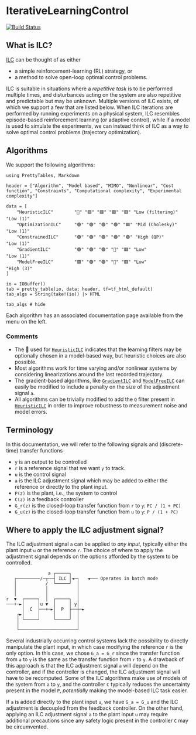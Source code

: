 # IterativeLearningControl

[![Build Status](https://github.com/baggepinnen/IterativeLearningControl.jl/actions/workflows/CI.yml/badge.svg?branch=main)](https://github.com/baggepinnen/IterativeLearningControl.jl/actions/workflows/CI.yml?query=branch%3Amain)

## What is ILC?

[ILC](https://slunik.slu.se/kursfiler/TE0010/10095.1213/REG2_ILCReview.pdf) can be thought of as either
- a simple reinforcement-learning (RL) strategy, or
- a method to solve open-loop optimal control problems.

ILC is suitable in situations where a *repetitive task* is to be performed multiple times, and disturbances acting on the system are also repetitive and predictable but  may be unknown. Multiple versions of ILC exists, of which we support a few that are listed below. When ILC iterations are performed by running experiments on a physical system, ILC resembles episode-based reinforcement learning (or adaptive control), while if a model is used to simulate the experiments, we can instead think of ILC as a way to solve optimal control problems (trajectory optimization).



## Algorithms

We support the following algorithms:

```@setup ALGORITHMS
using PrettyTables, Markdown

header = ["Algorithm", "Model based", "MIMO", "Nonlinear", "Cost function", "Constraints", "Computational complexity", "Experimental complexity"]

data = [
    "HeuristicILC"        "🔶" "🟥" "🟥" "🟥" "🟥" "Low (filtering)"    "Low (1)"
    "OptimizationILC"     "🟢" "🟢" "🟢" "🟢" "🟥" "Mid (Cholesky)"     "Low (1)"
    "ConstrainedILC"      "🟢" "🟢" "🟢" "🟢" "🟢" "High (QP)"          "Low (1)"
    "GradientILC"         "🟢" "🟢" "🟢" "🔶" "🟥" "Low"                "Low (1)"
    "ModelFreeILC"        "🟥" "🟢" "🟢" "🔶" "🟥" "Low"                "High (3)"
]

io = IOBuffer()
tab = pretty_table(io, data; header, tf=tf_html_default)
tab_algs = String(take!(io)) |> HTML
```
```@example ALGORITHMS
tab_algs # hide
```

Each algorithm has an associated documentation page available from the menu on the left.

### Comments
- The 🔶 used for [`HeuristicILC`](@ref) indicates that the learning filters may be optionally chosen in a model-based way, but heuristic choices are also possible.
- Most algorithms work for time varying and/or nonlinear systems by considering linearizations around the last recorded trajectory. 
- The gradient-based algorithms, like [`GradientILC`](@ref) and [`ModelFreeILC`](@ref) can easily be modified to include a penalty on the size of the adjustment signal ``a``.
- All algorithms can be trivially modified to add the ``Q`` filter present in [`HeuristicILC`](@ref) in order to improve robustness to measurement noise and model errors.

## Terminology
In this documentation, we will refer to the following signals and (discrete-time) transfer functions

- ``y`` is an output to be controlled
- ``r`` is a reference signal that we want ``y`` to track.
- ``u`` is the control signal
- ``a`` is the ILC adjustment signal which may be added to either the reference or directly to the plant input.
- ``P(z)`` is the plant, i.e., the system to control
- ``C(z)`` is a feedback controller
- ``G_r(z)`` is the closed-loop transfer function from ``r`` to ``y``: ``PC / (1 + PC)``
- ``G_u(z)`` is the closed-loop transfer function from ``u`` to ``y``: ``P / (1 + PC)``

## Where to apply the ILC adjustment signal?

The ILC adjustment signal ``a`` can be applied to _any input_, typically either the plant input ``u`` or the reference ``r``. The choice of where to apply the adjustment signal depends on the options afforded by the system to be controlled. 

```
                a ┌─────┐
   ┌─────────/─┬──┤ ILC │◄─┐   ◄─── Operates in batch mode
   │           /  └─────┘  │
   │           │           │
   │           │           │
r  ▼  ┌─────┐  │  ┌─────┐  │
───+─►│     │u ▼  │     │ y│
      │  C  ├──+─►│  P  ├──┼─►
    ┌►│     │     │     │  │
    │ └─────┘     └─────┘  │
    │                      │
    └──────────────────────┘
```
Several industrially occurring control systems lack the possibility to directly manipulate the plant input, in which case modifying the reference ``r`` is the only option. In this case, we chose ``G_a = G_r`` since the transfer function from ``a`` to ``y`` is the same as the transfer function from ``r`` to ``y``. A drawback of this approach is that the ILC adjustment signal ``a`` will depend on the controller, and if the controller is changed, the ILC adjustment signal will have to be recomputed. Some of the ILC algorithms make use of models of the system from ``a`` to ``y``, and the controller ``C`` typically reduces the uncertainty present in the model ``P``, _potentially_ making the model-based ILC task easier.


If ``a`` is added directly to the plant input ``u``, we have ``G_a = G_u`` and the ILC adjustment is decoupled from the feedback controller. On the other hand, applying an ILC adjustment signal ``a`` to the plant input ``u`` may require additional precautions since any safety logic present in the controller ``C`` may be circumvented.